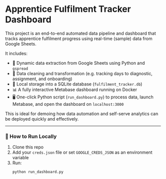 # Apprentice Fulfilment Tracker Dashboard

This project is an end-to-end automated data pipeline and dashboard that tracks apprentice fulfilment progress using real-time (sample) data from Google Sheets.

It includes:
- 📄 Dynamic data extraction from Google Sheets using Python and `gspread`
- 🧹 Data cleaning and transformation (e.g. tracking days to diagnostic, assignment, and onboarding)
- 💾 Local storage into a SQLite database (`fulfilment_tracker.db`)
- 📊 A fully interactive Metabase dashboard running on Docker
- 🖥 One-click Python script (`run_dashboard.py`) to process data, launch Metabase, and open the dashboard on `localhost:3000`

This is ideal for demoing how data automation and self-serve analytics can be deployed quickly and effectively.

---

### 🚀 How to Run Locally

1. Clone this repo
2. Add your `creds.json` file or set `GOOGLE_CREDS_JSON` as an environment variable
3. Run:
   ```bash
   python run_dashboard.py
